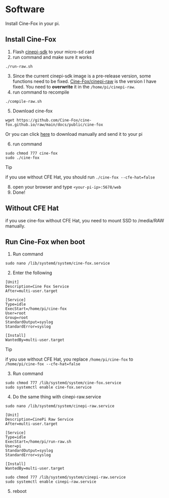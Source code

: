 # Software
Install Cine-Fox in your pi.

## Install Cine-Fox
1. Flash [cinepi-sdk](https://github.com/cinepi/cinepi-sdk/releases/tag/v0.0.1) to your micro-sd card
2. run command and make sure it works
```shell 
./run-raw.sh
``` 
3. Since the current cinepi-sdk image is a pre-release version, some functions need to be fixed. [Cine-Fox/cinepi-raw](https://github.com/Cine-Fox/cinepi-raw) is the version I have fixed. You need to **overwrite** it in the `/home/pi/cinepi-raw`.
4. run command to recompile
```shell 
./compile-raw.sh
```
5. Download cine-fox 
```shell
wget https://github.com/Cine-Fox/cine-fox.github.io/raw/main/docs/public/cine-fox
```

Or you can click [here](https://github.com/Cine-Fox/cine-fox.github.io/raw/main/docs/public/cine-fox) to download manually and send it to your pi

6. run command
```shell 
sudo chmod 777 cine-fox
sudo ./cine-fox
```
> [!TIP]
> if you use without CFE Hat, you should run `./cine-fox --cfe-hat=false`
8. open your browser and type `<your-pi-ip>:5678/web`
9. Done!

## Without CFE Hat
if you use cine-fox without CFE Hat, you need to mount SSD to /media/RAW manually.

## Run Cine-Fox when boot
1. Run command 
```shell 
sudo nano /lib/systemd/system/cine-fox.service
```
2. Enter the following
```shell
[Unit]
Description=Cine Fox Service
After=multi-user.target

[Service]
Type=idle
ExecStart=/home/pi/cine-fox
User=root
Group=root
StandardOutput=syslog
StandardError=syslog

[Install]
WantedBy=multi-user.target
```
> [!TIP]
> if you use without CFE Hat, you replace `/home/pi/cine-fox` to `/home/pi/cine-fox --cfe-hat=false`

3. Run command
```shell
sudo chmod 777 /lib/systemd/system/cine-fox.service
sudo systemctl enable cine-fox.service
```
4. Do the same thing with cinepi-raw.service

```shell 
sudo nano /lib/systemd/system/cinepi-raw.service
```

```shell
[Unit]
Description=CinePi Raw Service
After=multi-user.target

[Service]
Type=idle
ExecStart=/home/pi/run-raw.sh
User=pi
StandardOutput=syslog
StandardError=syslog

[Install]
WantedBy=multi-user.target
```

```shell
sudo chmod 777 /lib/systemd/system/cinepi-raw.service
sudo systemctl enable cinepi-raw.service
```
5. reboot

